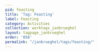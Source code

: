 ```yaml
---
pid: feasting
title: 'Tag: Feasting'
label: Feasting
category: Activities
collection: worktags_janbrueghel
layout: tagpage_janbrueghel
order: '058'
permalink: "/janbrueghel/tags/feasting/"
---
```


